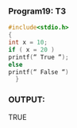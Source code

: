 ### Program19: T3
```C
#include<stdio.h>
{
int x = 10;
if ( x = 20 )
printf(“ True “);
else
printf(“ False “)
  }
```
### OUTPUT:
TRUE
